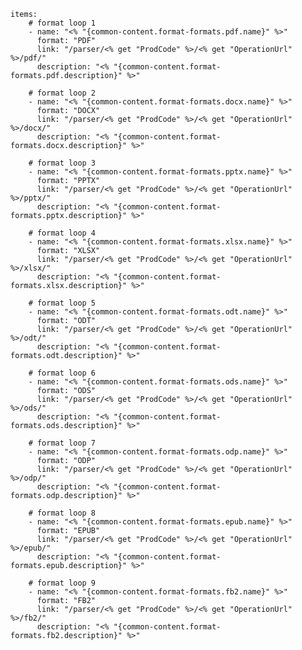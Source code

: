     items: 
        # format loop 1
        - name: "<% "{common-content.format-formats.pdf.name}" %>"
          format: "PDF"
          link: "/parser/<% get "ProdCode" %>/<% get "OperationUrl" %>/pdf/"
          description: "<% "{common-content.format-formats.pdf.description}" %>"
          
        # format loop 2
        - name: "<% "{common-content.format-formats.docx.name}" %>"
          format: "DOCX"
          link: "/parser/<% get "ProdCode" %>/<% get "OperationUrl" %>/docx/"
          description: "<% "{common-content.format-formats.docx.description}" %>"
          
        # format loop 3
        - name: "<% "{common-content.format-formats.pptx.name}" %>"
          format: "PPTX"
          link: "/parser/<% get "ProdCode" %>/<% get "OperationUrl" %>/pptx/"
          description: "<% "{common-content.format-formats.pptx.description}" %>"
          
        # format loop 4
        - name: "<% "{common-content.format-formats.xlsx.name}" %>"
          format: "XLSX"
          link: "/parser/<% get "ProdCode" %>/<% get "OperationUrl" %>/xlsx/"
          description: "<% "{common-content.format-formats.xlsx.description}" %>"
          
        # format loop 5
        - name: "<% "{common-content.format-formats.odt.name}" %>"
          format: "ODT"
          link: "/parser/<% get "ProdCode" %>/<% get "OperationUrl" %>/odt/"
          description: "<% "{common-content.format-formats.odt.description}" %>"
          
        # format loop 6
        - name: "<% "{common-content.format-formats.ods.name}" %>"
          format: "ODS"
          link: "/parser/<% get "ProdCode" %>/<% get "OperationUrl" %>/ods/"
          description: "<% "{common-content.format-formats.ods.description}" %>"
          
        # format loop 7
        - name: "<% "{common-content.format-formats.odp.name}" %>"
          format: "ODP"
          link: "/parser/<% get "ProdCode" %>/<% get "OperationUrl" %>/odp/"
          description: "<% "{common-content.format-formats.odp.description}" %>"
          
        # format loop 8
        - name: "<% "{common-content.format-formats.epub.name}" %>"
          format: "EPUB"
          link: "/parser/<% get "ProdCode" %>/<% get "OperationUrl" %>/epub/"
          description: "<% "{common-content.format-formats.epub.description}" %>"
          
        # format loop 9
        - name: "<% "{common-content.format-formats.fb2.name}" %>"
          format: "FB2"
          link: "/parser/<% get "ProdCode" %>/<% get "OperationUrl" %>/fb2/"
          description: "<% "{common-content.format-formats.fb2.description}" %>"
         
          
